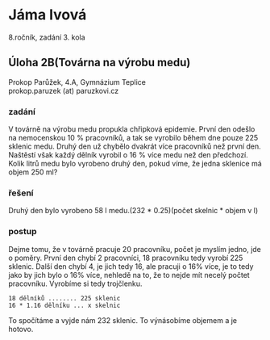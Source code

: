 # Jáma lvová  
8.ročník, zadání 3. kola 
## Úloha 2B(Továrna na výrobu medu)   
Prokop Parůžek, 4.A, Gymnázium Teplice  
prokop.paruzek (at) paruzkovi.cz  
###  zadání    

V továrně na výrobu medu propukla chřipková epidemie. První den odešlo na nemocenskou 10 % pracovníků, a tak se
vyrobilo během dne pouze 225 sklenic medu. Druhý den už chybělo dvakrát více pracovníků než první den. Naštěstí však
každý dělník vyrobil o 16 % více medu než den předchozí. Kolik litrů medu bylo vyrobeno druhý den, pokud víme, že jedna
sklenice má objem 250 ml?

### řešení

Druhý den bylo vyrobeno 58 l medu.(232 * 0.25)(počet skelnic * objem v l)

### postup

Dejme tomu, že v továrně pracuje 20 pracovníku, počet je myslím jedno, jde o poměry.
První den chybí 2 pracovníci, 18 pracovníku tedy vyrobí 225 sklenic. Další den chybí
4, je jich tedy 16, ale pracuji o 16% více, je to tedy jako by jich bylo o 16% více,
nehledě na to, že to nejde mít necelý počtet pracovníku. Vyrobíme si tedy trojčlenku.

```
18 dělníků ........ 225 sklenic
16 * 1.16 dělníku ... x skelnic
```
To spočítáme a vyjde nám 232 sklenic. To výnásobíme objemem a je hotovo.
